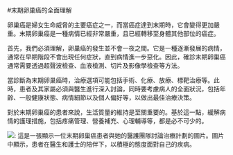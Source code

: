 #末期卵巢癌的全面理解

卵巢癌是婦女生命威脅的主要癌症之一，而當癌症達到末期時，它會變得更加嚴重。末期卵巢癌是一種病情已經非常嚴重，且已經轉移至身體其他部位的癌症。

首先，我們必須理解，卵巢癌的發生並不會一夜之間。它是一種逐漸發展的病情，通常在早期階段不會出現任何症狀，直到病情進一步惡化。因此，確診末期卵巢癌通常需要透過超聲波檢查、血液檢測、切片及影像學檢查等方法。

當診斷為末期卵巢癌時，治療選項可能包括手術、化療、放療、標靶治療等。此時，患者及其家屬必須與醫生進行深入討論，同時要考慮病人的全面狀況，包括年齡、一般健康狀態、病情細節以及個人偏好等，以做出最佳治療決策。

對於末期卵巢癌的患者來說，生活質量的維持是至關重要的。基於這一點，緩解病情的護理措施，包括疼痛管理、營養補充、心理輔導等，都是必不可少的。

![: 這是一張顯示一位末期卵巢癌患者與她的醫護團隊討論治療計劃的圖片。圖片中顯示，患者在醫生和護士的陪伴下，以積極的態度面對自己的疾病。](https://i.imgur.com/XFfZ0Ri.jpeg)